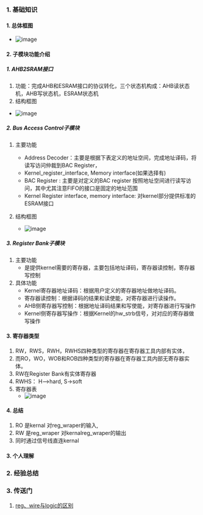 ### 1. 基础知识
#### 1. 总体框图
- ![image](https://github.com/bulaqi/IC-DV.github.io/assets/55919713/b8528375-26e8-4b95-abc1-1eef717e0c84)

#### 2. 子模块功能介绍
  
##### 1. AHB2SRAM接口
1. 功能：完成AHB和ESRAM接口的协议转化，三个状态机构成：AHB读状态机，AHB写状态机，ESRAM状态机
2. 结构框图
  - ![image](https://github.com/bulaqi/IC-DV.github.io/assets/55919713/9602c8c8-2bf2-4771-abe6-c49af617a0ae)

##### 2. Bus Access Control子模块
1. 主要功能
   - Address Decoder：主要是根据下表定义的地址空间，完成地址译码，将读写访问仲裁到BAC Register，  
   - Kernel_register_interface, Memory interface(如果选择有)
   - BAC Register : 主要是对定义的BAC register 按照地址空间进行读写访问，其中尤其注意FIFO的接口是固定的地址范围
   - Kernel Register interface, memory interface: 对kernel部分提供标准的ESRAM接口

2. 结构框图
   - ![image](https://github.com/bulaqi/IC-DV.github.io/assets/55919713/e3ca9e9c-49fd-4028-bfc8-2e85e544d0c5)


##### 3. Register Bank子模块
1. 主要功能
   - 是提供kernel需要的寄存器，主要包括地址译码，寄存器读控制，寄存器写控制
2. 具体功能
   - Kernel寄存器地址译码：根据用户定义的寄存器地址做地址译码。
   - 寄存器读控制：根据译码的结果和读使能，对寄存器进行读操作。
   - AHB侧寄存器写控制：根据地址译码结果和写使能，对寄存器进行写操作
   - Kernel侧寄存器写操作：根据Kernel的hw_strb信号，对对应的寄存器做写操作

#### 3. 寄存器类型
1. RW，RWS，RWH，RWHS四种类型的寄存器在寄存器工具内部有实体，
2. 而RO，WO，WOB和ROB四种类型的寄存器在寄存器工具内部无寄存器实体。
3. RW在Register Bank有实体寄存器
4. RWHS： H—>hard, S->soft
5. 寄存器表
   - ![image](https://github.com/bulaqi/IC-DV.github.io/assets/55919713/fa8728d3-2292-425c-b786-30597d45baa5)

#### 4. 总结
1. RO 是kernal 对reg_wraper的输入, 
2. RW 是reg_wraper 对kernalreg_wraper的输出
3. 同时通过信号线直连kernal	

#### 3. 个人理解

### 2. 经验总结

### 3. 传送门
1. [reg、wire与logic的区别](https://blog.csdn.net/J_Hang/article/details/117450621)
